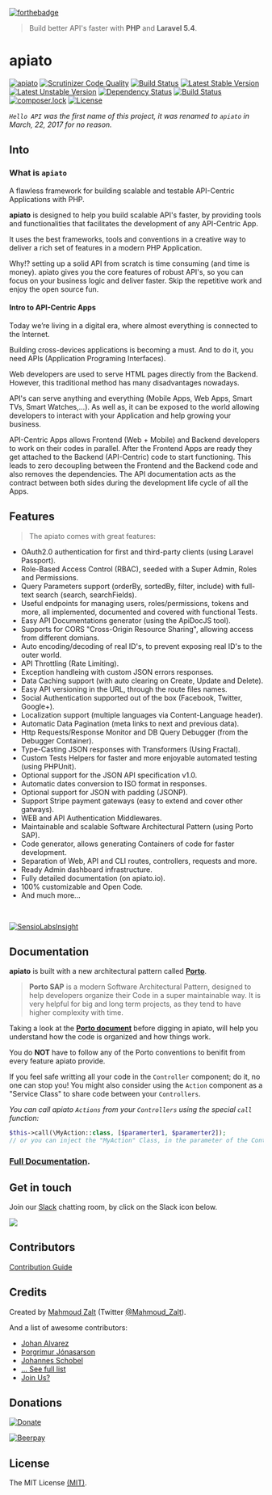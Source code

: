 [![forthebadge](http://forthebadge.com/images/badges/ages-12.svg)](http://apiato.io)

> Build better API's faster with **PHP** and **Laravel 5.4**.

# apiato

[![apiato](https://img.shields.io/badge/Status-Awesome-brightgreen.svg)](https://github.com/apiato/apiato)
[![Scrutinizer Code Quality](https://scrutinizer-ci.com/g/apiato/apiato/badges/quality-score.png?b=master)](https://scrutinizer-ci.com/g/apiato/apiato/?branch=master)
[![Build Status](https://travis-ci.org/apiato/apiato.svg?branch=master)](https://travis-ci.org/apiato/apiato)
[![Latest Stable Version](https://poser.pugx.org/apiato/apiato/v/stable)](https://packagist.org/packages/apiato/apiato)
[![Latest Unstable Version](https://poser.pugx.org/apiato/apiato/v/unstable)](https://packagist.org/packages/apiato/apiato)
[![Dependency Status](https://www.versioneye.com/user/projects/578988f4c3d40f0046852116/badge.svg?style=flat-square)](https://www.versioneye.com/user/projects/578988f4c3d40f0046852116)
[![Build Status](https://scrutinizer-ci.com/g/apiato/apiato/badges/build.png?b=master)](https://scrutinizer-ci.com/g/apiato/apiato/build-status/master)
[![composer.lock](https://poser.pugx.org/apiato/apiato/composerlock)](https://packagist.org/packages/apiato/apiato)
[![License](https://poser.pugx.org/apiato/apiato/license)](https://packagist.org/packages/apiato/apiato)



*`Hello API` was the first name of this project, it was renamed to `apiato` in March, 22, 2017 for no reason.*


<a name="Introduction"></a>
## Into


### What is `apiato`

A flawless framework for building scalable and testable API-Centric Applications with PHP.

**apiato** is designed to help you build scalable API's faster, by providing tools and
functionalities that facilitates the development of any API-Centric App.

It uses the best frameworks, tools and conventions in a creative way to deliver a rich set of features in a modern PHP Application.

Why!? setting up a solid API from scratch is time consuming (and time is money).
apiato gives you the core features of robust API's, so you can focus on your business logic and deliver faster.
Skip the repetitive work and enjoy the open source fun.


#### Intro to API-Centric Apps

Today we’re living in a digital era, where almost everything is connected to the Internet.

Building cross-devices applications is becoming a must. And to do it, you need APIs (Application Programing Interfaces).

Web developers are used to serve HTML pages directly from the Backend. However, this traditional method has many disadvantages nowadays.

API's can serve anything and everything (Mobile Apps, Web Apps, Smart TVs, Smart Watches,...).
As well as, it can be exposed to the world allowing developers to interact with your Application and help growing your business.

API-Centric Apps allows Frontend (Web + Mobile) and Backend developers to work on their codes in parallel. After the Frontend Apps are ready they get attached to the Backend (API-Centric) code to start functioning. This leads to zero decoupling between the Frontend and the Backend code and also removes the dependencies. The API documentation acts as the contract between both sides during the development life cycle of all the Apps.




<a name="Features"></a>
## Features

>The apiato comes with great features:

- OAuth2.0 authentication for first and third-party clients (using Laravel Passport).
- Role-Based Access Control (RBAC), seeded with a Super Admin, Roles and  Permissions.
- Query Parameters support (orderBy, sortedBy, filter, include) with full-text search (search, searchFields).
- Useful endpoints for managing users, roles/permissions, tokens and more, all implemented, documented and covered with functional Tests.
- Easy API Documentations generator (using the ApiDocJS tool).
- Supports for CORS "Cross-Origin Resource Sharing", allowing access from different domians.
- Auto encoding/decoding of real ID's, to prevent exposing real ID's to the outer world.
- API Throttling (Rate Limiting).
- Exception handleing with custom JSON errors responses.
- Data Caching support (with auto clearing on Create, Update and Delete).
- Easy API versioning in the URL, through the route files names.
- Social Authentication supported out of the box (Facebook, Twitter, Google+).
- Localization support (multiple languages via Content-Language header).
- Automatic Data Pagination (meta links to next and previous data).
- Http Requests/Response Monitor and DB Query Debugger (from the Debugger Container).
- Type-Casting JSON responses with Transformers (Using Fractal).
- Custom Tests Helpers for faster and more enjoyable automated testing (using PHPUnit).
- Optional support for the JSON API specification v1.0.
- Automatic dates conversion to ISO format in responses.
- Optional support for JSON with padding (JSONP).
- Support Stripe payment gateways (easy to extend and cover other gatways).
- WEB and API Authentication Middlewares.
- Maintainable and scalable Software Architectural Pattern (using Porto SAP).
- Code generator, allows generating Containers of code for faster development.
- Separation of Web, API and CLI routes, controllers, requests and more.
- Ready Admin dashboard infrastructure.
- Fully detailed documentation (on apiato.io).
- 100% customizable and Open Code.
- And much more...

<br>

[![SensioLabsInsight](https://insight.sensiolabs.com/projects/1bdf99d7-13b1-46ca-8576-c6a702f9afd7/big.png)](https://insight.sensiolabs.com/projects/1bdf99d7-13b1-46ca-8576-c6a702f9afd7)


<a name="Documentation"></a>
## Documentation

**apiato** is built with a new architectural pattern called **[Porto](https://github.com/Mahmoudz/Porto)**.
> **Porto SAP** is a modern Software Architectural Pattern, designed to help developers organize their Code in a super maintainable way. It is very helpful for big and long term projects, as they tend to have higher complexity with time.


Taking a look at the [**Porto document**](https://github.com/Mahmoudz/Porto) before digging in apiato, will help you understand how the code is organized and how things work.

You do **NOT** have to follow any of the Porto conventions to benifit from every feature apiato provide.

If you feel safe writting all your code in the `Controller` component; do it, no one can stop you! You might also consider using the `Action` component as a "Service Class" to share code between your `Controllers`.

_You can call apiato `Actions` from your `Controllers` using the special `call` function:_

```php
$this->call(\MyAction::class, [$paramerter1, $paramerter2]);
// or you can inject the "MyAction" Class, in the parameter of the Controller function, as usual.
```

### [Full Documentation](http://apiato.io/).




<a name="Chat"></a>
## Get in touch

Join our [Slack](https://now-examples-slackin-bvfqosqozk.now.sh) chatting room, by click on the Slack icon below.

[![](https://s19.postimg.org/h7pvzy9ar/Slack-i_OS-icon.png)](https://now-examples-slackin-bvfqosqozk.now.sh)



<a name="Contributors"></a>
## Contributors

[Contribution Guide](http://apiato.io/B.general/contribution)


<a name="Credits"></a>
## Credits

Created by [Mahmoud Zalt](https://zalt.me/) (Twitter [@Mahmoud_Zalt](https://twitter.com/Mahmoud_Zalt)).

And a list of awesome contributors:

- [Johan Alvarez](https://github.com/llstarscreamll)
- [Þorgrímur Jónasarson](https://github.com/toggi737)
- [Johannes Schobel](https://github.com/johannesschobel)
- [... See full list](https://github.com/apiato/apiato/graphs/contributors)
- [Join Us?](http://apiato.io/B.general/contribution/)


<a name="Donations"></a>
## Donations

[![Donate](https://img.shields.io/badge/Donate-PayPal-green.svg)](https://www.paypal.me/mzalt) 

[![Beerpay](https://beerpay.io/apiato/apiato/badge.svg?style=flat)](https://beerpay.io/apiato/apiato)


<a name="License"></a>
## License

The MIT License [(MIT)](https://opensource.org/licenses/MIT).
